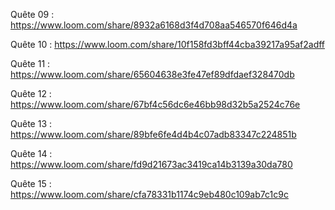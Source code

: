 Quête 09 : https://www.loom.com/share/8932a6168d3f4d708aa546570f646d4a

Quête 10 : https://www.loom.com/share/10f158fd3bff44cba39217a95af2adff

Quête 11 : https://www.loom.com/share/65604638e3fe47ef89dfdaef328470db

Quête 12 : https://www.loom.com/share/67bf4c56dc6e46bb98d32b5a2524c76e

Quête 13 : https://www.loom.com/share/89bfe6fe4d4b4c07adb83347c224851b

Quête 14 : https://www.loom.com/share/fd9d21673ac3419ca14b3139a30da780

Quête 15 : https://www.loom.com/share/cfa78331b1174c9eb480c109ab7c1c9c

